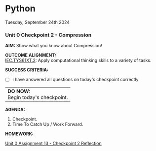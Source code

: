 # Python
Tuesday, September 24th 2024

### Unit 0 Checkpoint 2 - Compression

**AIM:** Show what you know about Compression!

**OUTCOME ALIGNMENT:**
<br><ins>IEC.TYS61XT.2</ins>: Apply computational thinking skills to a variety of tasks.

**SUCCESS CRITERIA:**
- [ ] I have answered all questions on today's checkpoint correctly

<table>
  <tr>
    <td><b>DO NOW:</b><br>Begin today's checkpoint.
  </tr>
</table>

**AGENDA:**

1. Checkpoint.
2. Time To Catch Up / Work Forward.


**HOMEWORK:** 

[Unit 0 Assignment 13 - Checkpoint 2 Reflection](https://github.com/MrJSwotinsky/AP_Computer_Science_Principles/blob/main/Unit_0_Digital_Information/Daily_Assignments/Unit_0_Assignment_13_Due_Wed_Sept_25_Checkpoint_2_Reflection.md)
